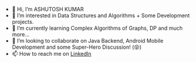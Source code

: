 - 👋 Hi, I’m ASHUTOSH KUMAR
- 👀 I’m interested in Data Structures and Algorithms + Some Development projects.
- 🌱 I’m currently learning Complex Algorithms of Graphs, DP and much more... 
- 💞️ I’m looking to collaborate on Java Backend, Android Mobile Development and some Super-Hero Discussion! (😝)
- 📫 How to reach me on [LinkedIn](https://www.linkedin.com/in/ashutosh-kumar-58197a153/)

<!---
ashutoshkumar2000/ashutoshkumar2000 is a ✨ special ✨ repository because its `README.md` (this file) appears on your GitHub profile.
You can click the Preview link to take a look at your changes.
--->

